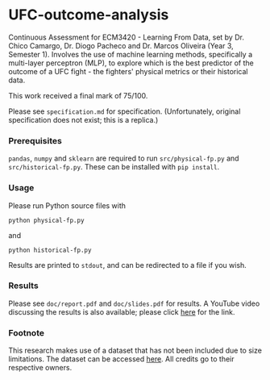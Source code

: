 # UFC-outcome-analysis
Continuous Assessment for ECM3420 - Learning From Data, set by Dr. Chico Camargo, Dr. Diogo Pacheco and Dr. Marcos Oliveira (Year 3, Semester 1). Involves the use of machine learning methods, specifically a multi-layer perceptron (MLP), to explore which is the best predictor of the outcome of a UFC fight - the fighters' physical metrics or their historical data.

This work received a final mark of 75/100.

Please see `specification.md` for specification. (Unfortunately, original specification does not exist; this is a replica.)

### Prerequisites

`pandas`, `numpy` and `sklearn` are required to run `src/physical-fp.py` and `src/historical-fp.py`. These can be installed with `pip install`.

### Usage

Please run Python source files with

```
python physical-fp.py
```

and

```
python historical-fp.py
```

Results are printed to `stdout`, and can be redirected to a file if you wish.

### Results

Please see `doc/report.pdf` and `doc/slides.pdf` for results. A YouTube video discussing the results is also available; please click <a href="https://youtu.be/tM9piZdOQkc">here</a> for the link. 

### Footnote

This research makes use of a dataset that has not been included due to size limitations. The dataset can be accessed <a href="https://www.kaggle.com/datasets/rajeevw/ufcdata">here</a>. All credits go to their respective owners.
